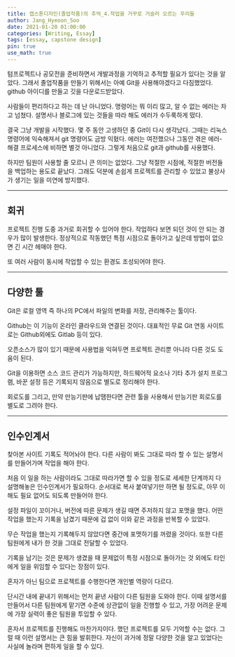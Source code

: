 ```yaml
---
title: 캡스톤디자인(졸업작품)의 추억_4.작업을 거꾸로 거슬러 오르는 우리들
author: Jang_Hyeoon_Soo
date: 2021-01-20 01:00:00
categories: [Writing, Essay]
tags: [essay, capstone design]
pin: true
use_math: true
---
```


텀프로젝트나 공모전을 준비하면서 개발과정을 기억하고 추적할 필요가 있다는 것을 알았다. 그래서 졸업작품을 만들기 위해서는 아예 Git을 사용해야겠다고 다짐했었다. github 아이디를 만들고 깃을 다운로드받았다.  

사람들이 편리하다고 하는 데 난 아니었다. 명령어는 뭐 이리 많고, 알 수 없는 에러는 차고 넘쳤다. 설명서나 블로그에 있는 것들을 따라 해도 에러가 수두룩하게 떴다.  

결국 그냥 개발을 시작했다. 몇 주 동안 고생하던 중 Git이 다시 생각났다. 그때는 리눅스 명령어에 익숙해져서 git 명령어도 금방 익혔다. 에러는 여전했으나 그동안 겪은 에러-해결 프로세스에 비하면 별것 아니었다. 그렇게 처음으로 git과 github를 사용했다.  
  
하지만 팀원이 사용할 줄 모르니 큰 의미는 없었다. 그냥 적절한 시점에, 적절한 버전들을 백업하는 용도로 끝났다. 그래도 덕분에 손쉽게 프로젝트를 관리할 수 있었고 불상사가 생기는 일을 미연에 방지했다.
  
*****

## __회귀__

프로젝트 진행 도중 과거로 회귀할 수 있어야 한다. 작업하다 보면 되던 것이 안 되는 경우가 많이 발생한다. 정상적으로 작동했던 특점 시점으로 돌아가고 싶은데 방법이 없으면 긴 시간 헤매야 한다.  
  
또 여러 사람이 동시에 작업할 수 있는 환경도 조성되어야 한다.  

*****

## __다양한 툴__

Git은 로컬 영역 즉 하나의 PC에서 파일의 변화를 저장, 관리해주는 툴이다.  
  
Github는 이 기능이 온라인 클라우드와 연결된 것이다. 대표적인 무료 Git 연동 사이트로는 Github외에도 Gitlab 등이 있다.  
  
오픈소스가 많이 있기 때문에 사용법을 익혀두면 프로젝트 관리뿐 아니라 다른 것도 도움이 된다.  
  
Git을 이용하면 소스 코드 관리가 가능하지만, 하드웨어적 요소나 기타 추가 설치 프로그램, 바꾼 설정 등은 기록되지 않음으로 별도로 정리해야 한다.  
  
회로도를 그리고, 만약 만능기판에 납땜한다면 관련 툴을 사용해서 만능기판 회로도를 별도로 그려야 한다.  

*****

## __인수인계서__

찾아본 사이트 기록도 적어놔야 한다. 다른 사람이 봐도 그대로 따라 할 수 있는 설명서를 만들어가며 작업을 해야 한다.  
  
처음 이 일을 하는 사람이라도 그대로 따라가면 할 수 있을 정도로 세세한 단계까지 다 설명해놓은 인수인계서가 필요하다. 순서대로 복사 붙여넣기만 하면 될 정도로, 아무 이해도 필요 없어도 되도록 만들어야 한다.  
  
설정 파일이 꼬이거나, 버전에 따른 문제가 생길 때면 주저하지 않고 포맷을 했다. 어떤 작업을 했는지 기록을 남겼기 때문에 겁 없이 이와 같은 과정을 반복할 수 있었다.  
  
무슨 작업을 했는지 기록해두지 않았다면 중간에 포맷하기를 꺼렸을 것이다. 또한 다른 팀원에게 내가 한 것을 그대로 전달할 수 있었다.  
  
기록을 남기는 것은 문제가 생겼을 때 문제없이 특정 시점으로 돌아가는 것 외에도 타인에게 일을 위임할 수 있다는 장점이 있다.  
  
혼자가 아닌 팀으로 프로젝트를 수행한다면 개인별 역량이 다르다.  
  
단시간 내에 끝내기 위해서는 먼저 끝낸 사람이 다른 팀원을 도와야 한다. 이때 설명서를 만들어서 다른 팀원에게 맡기면 수준에 상관없이 일을 진행할 수 있고, 가장 어려운 문제에 가장 실력이 좋은 팀원을 투입할 수 있다.  
  
혼자서 프로젝트를 진행해도 마찬가지이다. 했던 프로젝트를 모두 기억할 수는 없다. 그럴 때 이런 설명서는 큰 힘을 발휘한다. 자신이 과거에 정말 다양한 것을 알고 있었다는 사실에 놀라며 편하게 일을 할 수 있다.  
